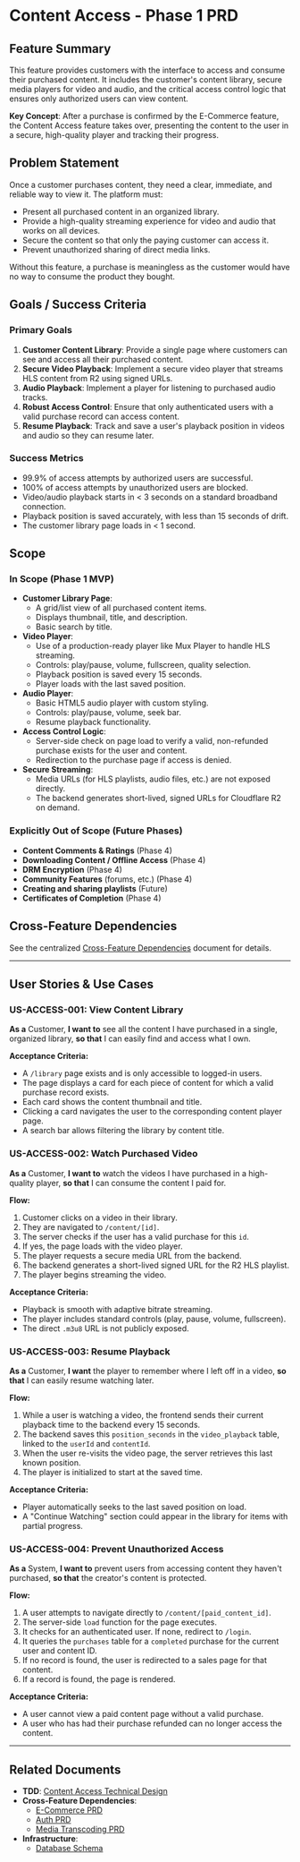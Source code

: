 # Content Access - Phase 1 PRD

## Feature Summary

This feature provides customers with the interface to access and consume their purchased content. It includes the customer's content library, secure media players for video and audio, and the critical access control logic that ensures only authorized users can view content.

**Key Concept**: After a purchase is confirmed by the E-Commerce feature, the Content Access feature takes over, presenting the content to the user in a secure, high-quality player and tracking their progress.

## Problem Statement

Once a customer purchases content, they need a clear, immediate, and reliable way to view it. The platform must:
- Present all purchased content in an organized library.
- Provide a high-quality streaming experience for video and audio that works on all devices.
- Secure the content so that only the paying customer can access it.
- Prevent unauthorized sharing of direct media links.

Without this feature, a purchase is meaningless as the customer would have no way to consume the product they bought.

## Goals / Success Criteria

### Primary Goals
1.  **Customer Content Library**: Provide a single page where customers can see and access all their purchased content.
2.  **Secure Video Playback**: Implement a secure video player that streams HLS content from R2 using signed URLs.
3.  **Audio Playback**: Implement a player for listening to purchased audio tracks.
4.  **Robust Access Control**: Ensure that only authenticated users with a valid purchase record can access content.
5.  **Resume Playback**: Track and save a user's playback position in videos and audio so they can resume later.

### Success Metrics
- 99.9% of access attempts by authorized users are successful.
- 100% of access attempts by unauthorized users are blocked.
- Video/audio playback starts in < 3 seconds on a standard broadband connection.
- Playback position is saved accurately, with less than 15 seconds of drift.
- The customer library page loads in < 1 second.

## Scope

### In Scope (Phase 1 MVP)
- **Customer Library Page**:
  - A grid/list view of all purchased content items.
  - Displays thumbnail, title, and description.
  - Basic search by title.
- **Video Player**:
  - Use of a production-ready player like Mux Player to handle HLS streaming.
  - Controls: play/pause, volume, fullscreen, quality selection.
  - Playback position is saved every 15 seconds.
  - Player loads with the last saved position.
- **Audio Player**:
  - Basic HTML5 audio player with custom styling.
  - Controls: play/pause, volume, seek bar.
  - Resume playback functionality.
- **Access Control Logic**:
  - Server-side check on page load to verify a valid, non-refunded purchase exists for the user and content.
  - Redirection to the purchase page if access is denied.
- **Secure Streaming**:
  - Media URLs (for HLS playlists, audio files, etc.) are not exposed directly.
  - The backend generates short-lived, signed URLs for Cloudflare R2 on demand.

### Explicitly Out of Scope (Future Phases)
- **Content Comments & Ratings** (Phase 4)
- **Downloading Content / Offline Access** (Phase 4)
- **DRM Encryption** (Phase 4)
- **Community Features** (forums, etc.) (Phase 4)
- **Creating and sharing playlists** (Future)
- **Certificates of Completion** (Phase 4)

## Cross-Feature Dependencies

See the centralized [Cross-Feature Dependencies](../../cross-feature-dependencies.md#3-content-access) document for details.

---

## User Stories & Use Cases

### US-ACCESS-001: View Content Library
**As a** Customer,
**I want to** see all the content I have purchased in a single, organized library,
**so that** I can easily find and access what I own.

**Acceptance Criteria:**
- A `/library` page exists and is only accessible to logged-in users.
- The page displays a card for each piece of content for which a valid purchase record exists.
- Each card shows the content thumbnail and title.
- Clicking a card navigates the user to the corresponding content player page.
- A search bar allows filtering the library by content title.

### US-ACCESS-002: Watch Purchased Video
**As a** Customer,
**I want to** watch the videos I have purchased in a high-quality player,
**so that** I can consume the content I paid for.

**Flow:**
1.  Customer clicks on a video in their library.
2.  They are navigated to `/content/[id]`.
3.  The server checks if the user has a valid purchase for this `id`.
4.  If yes, the page loads with the video player.
5.  The player requests a secure media URL from the backend.
6.  The backend generates a short-lived signed URL for the R2 HLS playlist.
7.  The player begins streaming the video.

**Acceptance Criteria:**
- Playback is smooth with adaptive bitrate streaming.
- The player includes standard controls (play, pause, volume, fullscreen).
- The direct `.m3u8` URL is not publicly exposed.

### US-ACCESS-003: Resume Playback
**As a** Customer,
**I want** the player to remember where I left off in a video,
**so that** I can easily resume watching later.

**Flow:**
1.  While a user is watching a video, the frontend sends their current playback time to the backend every 15 seconds.
2.  The backend saves this `position_seconds` in the `video_playback` table, linked to the `userId` and `contentId`.
3.  When the user re-visits the video page, the server retrieves this last known position.
4.  The player is initialized to start at the saved time.

**Acceptance Criteria:**
- Player automatically seeks to the last saved position on load.
- A "Continue Watching" section could appear in the library for items with partial progress.

### US-ACCESS-004: Prevent Unauthorized Access
**As a** System,
**I want to** prevent users from accessing content they haven't purchased,
**so that** the creator's content is protected.

**Flow:**
1.  A user attempts to navigate directly to `/content/[paid_content_id]`.
2.  The server-side `load` function for the page executes.
3.  It checks for an authenticated user. If none, redirect to `/login`.
4.  It queries the `purchases` table for a `completed` purchase for the current user and content ID.
5.  If no record is found, the user is redirected to a sales page for that content.
6.  If a record is found, the page is rendered.

**Acceptance Criteria:**
- A user cannot view a paid content page without a valid purchase.
- A user who has had their purchase refunded can no longer access the content.

---

## Related Documents

- **TDD**: [Content Access Technical Design](./ttd-dphase-1.md)
- **Cross-Feature Dependencies**:
  - [E-Commerce PRD](../e-commerce/pdr-phase-1.md)
  - [Auth PRD](../auth/pdr-phase-1.md)
  - [Media Transcoding PRD](../media-transcoding/pdr-phase-1.md)
- **Infrastructure**:
  - [Database Schema](../../infrastructure/DatabaseSchema.md)
